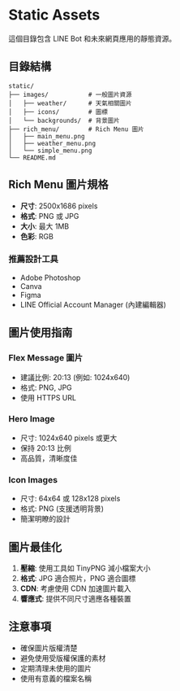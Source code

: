 # Static Assets

這個目錄包含 LINE Bot 和未來網頁應用的靜態資源。

## 目錄結構

```
static/
├── images/           # 一般圖片資源
│   ├── weather/      # 天氣相關圖片
│   ├── icons/        # 圖標
│   └── backgrounds/  # 背景圖片
├── rich_menu/        # Rich Menu 圖片
│   ├── main_menu.png
│   ├── weather_menu.png
│   └── simple_menu.png
└── README.md
```

## Rich Menu 圖片規格

- **尺寸**: 2500x1686 pixels
- **格式**: PNG 或 JPG
- **大小**: 最大 1MB
- **色彩**: RGB

### 推薦設計工具

- Adobe Photoshop
- Canva
- Figma
- LINE Official Account Manager (內建編輯器)

## 圖片使用指南

### Flex Message 圖片
- 建議比例: 20:13 (例如: 1024x640)
- 格式: PNG, JPG
- 使用 HTTPS URL

### Hero Image
- 尺寸: 1024x640 pixels 或更大
- 保持 20:13 比例
- 高品質，清晰度佳

### Icon Images
- 尺寸: 64x64 或 128x128 pixels
- 格式: PNG (支援透明背景)
- 簡潔明瞭的設計

## 圖片最佳化

1. **壓縮**: 使用工具如 TinyPNG 減小檔案大小
2. **格式**: JPG 適合照片，PNG 適合圖標
3. **CDN**: 考慮使用 CDN 加速圖片載入
4. **響應式**: 提供不同尺寸適應各種裝置

## 注意事項

- 確保圖片版權清楚
- 避免使用受版權保護的素材
- 定期清理未使用的圖片
- 使用有意義的檔案名稱